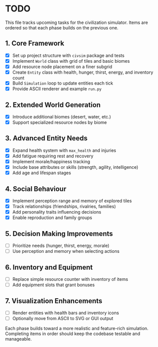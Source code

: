 # TODO

This file tracks upcoming tasks for the civilization simulator. Items are ordered so that each phase builds on the previous one.

## 1. Core Framework
- [x] Set up project structure with `civsim` package and tests
- [x] Implement `World` class with grid of tiles and basic biomes
- [x] Add resource node placement on a finer subgrid
- [x] Create `Entity` class with health, hunger, thirst, energy, and inventory count
- [x] Build `Simulation` loop to update entities each tick
- [x] Provide ASCII renderer and example `run.py`

## 2. Extended World Generation
- [x] Introduce additional biomes (desert, water, etc.)
- [x] Support specialized resource nodes by biome

## 3. Advanced Entity Needs
- [x] Expand health system with `max_health` and injuries
- [x] Add fatigue requiring rest and recovery
- [x] Implement morale/happiness tracking
- [x] Include base attributes or skills (strength, agility, intelligence)
- [x] Add age and lifespan stages

## 4. Social Behaviour
- [x] Implement perception range and memory of explored tiles
- [x] Track relationships (friendships, rivalries, families)
- [x] Add personality traits influencing decisions
- [x] Enable reproduction and family groups

## 5. Decision Making Improvements
- [ ] Prioritize needs (hunger, thirst, energy, morale)
- [ ] Use perception and memory when selecting actions

## 6. Inventory and Equipment
- [ ] Replace simple resource counter with inventory of items
- [ ] Add equipment slots that grant bonuses

## 7. Visualization Enhancements
- [ ] Render entities with health bars and inventory icons
- [ ] Optionally move from ASCII to SVG or GUI output

Each phase builds toward a more realistic and feature-rich simulation. Completing items in order should keep the codebase testable and manageable.
